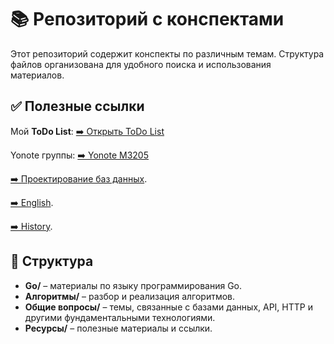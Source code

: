 # 📚 Репозиторий с конспектами

Этот репозиторий содержит конспекты по различным темам. Структура файлов организована для удобного поиска и использования материалов.

## ✅ Полезные ссылки
Мой **ToDo List**: [➡️ Открыть ToDo List](https://m1keee.yonote.ru/doc/todo-list-3X8Db7NJZI?v=794a5f95-8e71-45c9-b96c-83e394ca70c4)

Yonote группы: [➡️ Yonote M3205](https://itmo-se-m3205.yonote.ru/share/0d1946ff-cd8d-41bf-aff6-ae4379cce372)

[➡️ Проектирование баз данных](https://dbcourse.yonote.ru/share/f98c9944-26e2-4e74-8a2e-24aea060e163).

[➡️ English](https://docs.google.com/spreadsheets/d/14tKzZ2Rg7NqjFr3dupB3FhUULDTxaiTgD3yGnc0O95Y/edit?usp=sharing).

[➡️ History](https://docs.google.com/spreadsheets/d/18o3ozJoDPah-_2qVHbej8ZQlStwmudVLMiW-L8DCWng/edit?gid=0).


## 🔖 Структура
- **Go/** – материалы по языку программирования Go.
- **Алгоритмы/** – разбор и реализация алгоритмов.
- **Общие вопросы/** – темы, связанные с базами данных, API, HTTP и другими фундаментальными технологиями.
- **Ресурсы/** – полезные материалы и ссылки.



